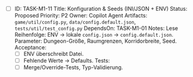- [ ] ID: TASK-M1-11
  Title: Konfiguration & Seeds (INI/JSON + ENV)
  Status: Proposed
  Priority: P2
  Owner: Copilot Agent
  Artifacts: `game/util/config.py`, `data/config.default.json`, `tests/util/test_config.py`
  DependsOn: TASK-M1-01
  Notes:
  Lese Reihenfolge: ENV → lokale `config.json` → `config.default.json`. Parameter: Dungeon-Größe, Raumgrenzen, Korridorbreite, Seed.
  Acceptance:
  - [ ] ENV überschreibt Datei.
  - [ ] Fehlende Werte → Defaults.
  Tests:
  - [ ] Merge/Override-Tests, Typ-Validierung.
